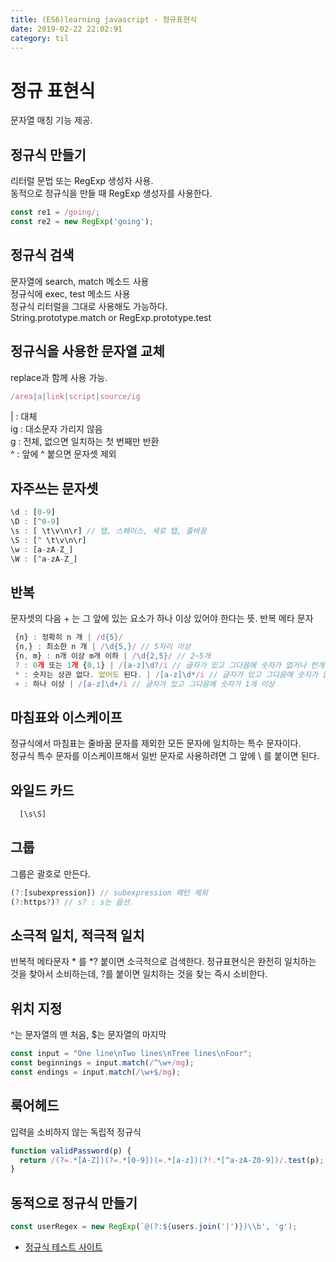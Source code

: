```yaml
---
title: (ES6)learning javascript - 정규표현식
date: 2019-02-22 22:02:91
category: til
---
```


# 정규 표현식
  문자열 매칭 기능 제공.

## 정규식 만들기
  리터럴 문법 또는 RegExp 생성자 사용.  
  동적으로 정규식을 만들 때 RegExp 생성자를 사용한다.

  ```javascript
  const re1 = /going/;
  const re2 = new RegExp('going');
  ```
## 정규식 검색
  문자열에 search, match 메소드 사용  
  정규식에 exec, test 메소드 사용  
  정규식 리터럴을 그대로 사용해도 가능하다.  
  String.prototype.match or RegExp.prototype.test

## 정규식을 사용한 문자열 교체
  replace과 함께 사용 가능.


```javascript
/area|a|link|script|source/ig
```
  | : 대체  
  ig : 대소문자 가리지 않음  
  g : 전체, 없으면 일치하는 첫 번째만 반환  
  ^ : 앞에 ^ 붙으면 문자셋 제외

## 자주쓰는 문자셋
  
```javascript
\d : [0-9]
\D : [^0-9]
\s : [ \t\v\n\r] // 탭, 스페이스, 세로 탭, 줄바꿈
\S : [^ \t\v\n\r]
\w : [a-zA-Z_]  
\W : [^a-zA-Z_]  
```

## 반복
  
문자셋의 다음 + 는 그 앞에 있는 요소가 하나 이상 있어야 한다는 뜻.
  반복 메타 문자
 ```javascript
  {n} : 정확히 n 개 | /d{5}/
  {n,} : 최소한 n 개 | /\d{5,}/ // 5자리 이상
  {n, m} : n개 이상 m개 이하 | /\d{2,5}/ // 2~5개
  ? : 0개 또는 1개 {0,1} | /[a-z]\d?/i // 글자가 있고 그다음에 숫자가 없거나 한개 있는 경우
  * : 숫자는 상관 없다. 없어도 된다. | /[a-z]\d*/i // 글자가 있고 그다음에 숫자가 없거나 있는 경우
  + : 하나 이상 | /[a-z]\d+/i // 글자가 있고 그다음에 숫자가 1개 이상
 ```

## 마침표와 이스케이프
  정규식에서 마침표는 줄바꿈 문자를 제외한 모든 문자에 일치하는 특수 문자이다.  
  정규식 특수 문자를 이스케이프해서 일반 문자로 사용하려면 그 앞에 \ 를 붙이면 된다.

## 와일드 카드 
```javascript
  [\s\S]
```

## 그룹
그룹은 괄호로 만든다.
```javascript
(?:[subexpression]) // subexpression 패턴 제외
(?:https?)? // s? : s는 옵션.  

```

## 소극적 일치, 적극적 일치
반복적 메타문자 * 를 *? 붙이면 소극적으로 검색한다.
정규표현식은 완전히 일치하는 것을 찾아서 소비하는데, 
?를 붙이면 일치하는 것을 찾는 즉시 소비한다.

## 위치 지정
^는 문자열의 맨 처음, $는 문자열의 마지막
```javascript
const input = "One line\nTwo lines\nTree lines\nFour";
const beginnings = input.match(/^\w+/mg);
const endings = input.match(/\w+$/mg);
```
## 룩어헤드
입력을 소비하지 않는 독립적 정규식
```javascript
function validPassword(p) {
  return /(?=.*[A-Z])(?=.*[0-9])(=.*[a-z])(?!.*[^a-zA-Z0-9])/.test(p);
}
```
## 동적으로 정규식 만들기
```javascript
const userRegex = new RegExp(`@(?:${users.join('|')})\\b', 'g');
```

- [정규식 테스트 사이트](https://regex101.com/r/HMVdLD/11)